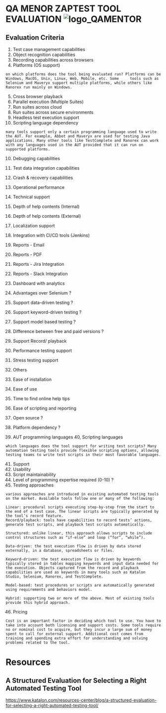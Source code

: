 


# QA MENOR ZAPTEST TOOL EVALUATION  ![logo_QAMENTOR](https://user-images.githubusercontent.com/10678180/70382697-5a701280-1925-11ea-882f-33127f1209ff.png)

## Evaluation Criteria

1. Test case management capabilities
2. Object recognition capabilities
3. Recording capabilities across browsers
4. Platforms (OS support)

```
on which platforms does the tool being evaluated run? Platforms can be Windows, MacOS, Unix, Linux, Web, Mobile, etc. Some     tools such as Selenium and Maveryx support multiple platforms, while others like Ranorex run mainly on Windows.
```

5. Cross browser playback
6. Parallel execution (Multiple Suites)
7. Run suites across cloud
8. Run suites across secure environments
9. Headless test execution support
10. Scripting language dependency

```
many tools support only a certain programming language used to write the AUT. For example, Abbot and Maveryx are used for testing Java applications. Many other tools like TestComplete and Ranorex can work with any languages used in the AUT provided that it can run on supported platforms.
```
10. Debugging capabilities
11. Test data integration capabilities
12. Crash & recovery capabilities
13. Operational performance 
14. Technical support
15. Depth of help contents (Internal)
16. Depth of help contents (External)
17. Localization support
18. Integration with CI/CD tools (Jenkins)
19. Reports - Email
20. Reports - PDF
21. Reports - Jira Integration
22. Reports - Slack Integration
23. Dashboard with analytics

24. Advantages over Selenium ?
25. Support data-driven testing ?
26. Support keyword-driven testing ?
27. Support model based testing ?
28. Difference between free and paid versions ?
29. Support  Record/ playback
30. Performance testing support
31. Stress testing support
32. Others
33. Ease of installation
34. Ease of use
35. Time to find online help tips
36. Ease of scripting and reporting

37. Open source ?
38. Platform dependency ?
39. AUT programming languages
40, Scripting languages
```
which languages does the tool support for writing test scripts? Many automation testing tools provide flexible scripting options, allowing testing teams to write test scripts in their most favorable languages.
```

41. Support
42. Usability
43. Script maintainability
44. Level of programming expertise required (0-10) ?
45. Testing approaches
```
various approaches are introduced in existing automated testing tools on the market. Available tools follow one or many of the following:

Linear: procedural scripts executing step-by-step from the start to the end of a test case. The linear scripts are typically generated by the tool’s record feature.
Record/playback: tools have capabilities to record tests’ actions, generate test scripts, and playback test scripts automatically.

Structured: unlike linear, this approach allows scripts to include control structures such as “if-else” and loop (“for”, “while”).

Data-driven: the test execution flow is driven by data stored externally, in a database, spreadsheets or files.

Keyword-driven: the test execution flow is driven by keywords typically stored in tables mapping keywords and input data needed for the execution. Objects captured from the record and playback capabilities are used as keywords in many tools such as Katalon Studio, Selenium, Ranorex, and TestComplete.

Model-based: test procedures or scripts are automatically generated using requirements and behaviors model.

Hybrid: supporting two or more of the above. Most of existing tools provide this hybrid approach.
```

46. Pricing
```
Cost is an important factor in deciding which tool to use. You have to take into account both licensing and support costs. Some tools require no or nominal cost to acquire, but they incur a large sum of money spent to call for external support. Additional cost comes from training and spending extra effort for understanding and solving problems related to the tool.
```

# Resources

## A Structured Evaluation for Selecting a Right Automated Testing Tool

https://www.katalon.com/resources-center/blog/a-structured-evaluation-for-selecting-a-right-automated-testing-tool/
